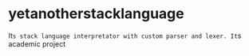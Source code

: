 # yetanotherstacklanguage

It`s stack language interpretator with custom parser and lexer.
It`s academic project
